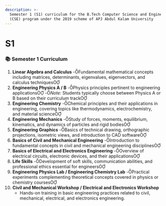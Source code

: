 ```yaml
---
description: >-
  Semester 1 (S1) curriculum for the B.Tech Computer Science and Engineering
  (CSE) program under the 2019 scheme of APJ Abdul Kalam University
---
```


# S1

### 📚 Semester 1 Curriculum

1. **Linear Algebra and Calculus** -Fundamental mathematical concepts including matrices, determinants, eigenvalues, eigenvectors, and calculus techniques
2. **Engineering Physics A / B** -Physics principles pertinent to engineering applications -&#xE203;_&#x4E;ote:_ Students typically choose between Physics A or B based on their curriculum track
3. **Engineering Chemistry** -Chemical principles and their applications in engineering, covering topics like thermodynamics, electrochemistry, and material science
4. **Engineering Mechanics** -Study of forces, moments, equilibrium, kinematics, and dynamics of particles and rigid bodies
5. **Engineering Graphics** -Basics of technical drawing, orthographic projections, isometric views, and introduction to CAD software
6. **Basics of Civil and Mechanical Engineering** -Introduction to fundamental concepts in civil and mechanical engineering disciplines
7. **Basics of Electrical and Electronics Engineering** -Overview of electrical circuits, electronic devices, and their applications
8. **Life Skills** -Development of soft skills, communication abilities, and professional ethics essential for engineers
9. **Engineering Physics Lab / Engineering Chemistry Lab** -Practical experiments complementing theoretical concepts covered in physics or chemistry courses
10. **Civil and Mechanical Workshop / Electrical and Electronics Workshop**
    * Hands-on training in basic engineering practices related to civil, mechanical, electrical, and electronics engineering.

